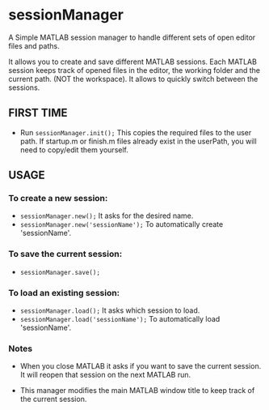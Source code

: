 # sessionManager
A Simple MATLAB session manager to handle different sets of open editor files and paths.

It allows you to create and save different MATLAB sessions.
Each MATLAB session keeps track of opened files in the editor,
the working folder and the current path. (NOT the workspace).
It allows to quickly switch between the sessions.

## FIRST TIME
- Run `sessionManager.init();`  This copies the required files to
the user path.
If startup.m or finish.m files already exist in the userPath, you will
need to copy/edit them yourself.

## USAGE
### To create a new session:
- `sessionManager.new();` It asks for the desired name.
- `sessionManager.new('sessionName');` To automatically create 'sessionName'.

### To save the current session:
- `sessionManager.save();`

### To load an existing session:
- `sessionManager.load();` It asks which session to load.
- `sessionManager.load('sessionName');` To automatically load 'sessionName'.

### Notes
- When you close MATLAB it asks if you want to save the current
session. It will reopen that session on the next MATLAB run.

- This manager modifies the main MATLAB window title to keep track
of the current session.